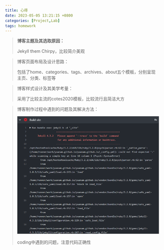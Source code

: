 ```yaml
---
title: 心得
date: 2023-05-05 13:21:15 +0800
categories: [Project,Lab]
tags: homework
---
```

> **博客主题及其选取原因：**
>
> Jekyll them Chirpy，比较简介美观

> 博客页面布局及设计思路：
>
> 包括了home、categories、tags、archives、about五个模板，分别呈现主页、分类、标签等

> 博客样式设计及其美学考量：
>
> 采用了比较主流的cotes2020模板，比较流行且简洁大方

> 博客制作过程中遇到的问题及其解决方法：
>
> ![image-20230505140223397](https://github.com/yuanam/yuanam.github.io/blob/main/_posts/image-20230505140223397.png)
>
> coding中遇到的问题，注意代码正确性
